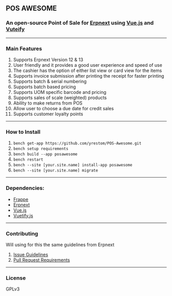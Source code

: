 ## POS AWESOME

### An open-source Point of Sale for [Erpnext](https://github.com/frappe/erpnext) using [Vue.js](https://github.com/vuejs/vue) and [Vuteify](https://github.com/vuetifyjs/vuetify)

---

### Main Features

1. Supports Erpnext Version 12 & 13
2. User friendly and it provides a good user experience and speed of use
3. The cashier has the option of either list view or card view for the items
4. Supports invoice submission after printing the receipt for faster printing
5. Supports batch & serial numbering
6. Supports batch based pricing
7. Supports UOM specific barcode and pricing
8. Supports sales of scale (weighted) products
9. Ability to make returns from POS
10. Allow user to choose a due date for credit sales
11. Supports customer loyalty points

---

### How to Install

1. `bench get-app https://github.com/yrestom/POS-Awesome.git`
2. `bench setup requirements`
3. `bench build --app posawesome`
4. `bench restart`
5. `bench --site [your.site.name] install-app posawesome`
6. `bench --site [your.site.name] migrate`

---

### Dependencies:

- [Frappe](https://github.com/frappe/frappe)
- [Erpnext](https://github.com/frappe/erpnext)
- [Vue.js](https://github.com/vuejs/vue)
- [Vuetify.js](https://github.com/vuetifyjs/vuetify)

---

### Contributing

Will using for this the same guidelines from Erpnext

1. [Issue Guidelines](https://github.com/frappe/erpnext/wiki/Issue-Guidelines)
2. [Pull Request Requirements](https://github.com/frappe/erpnext/wiki/Contribution-Guidelines)

---

### License

GPLv3